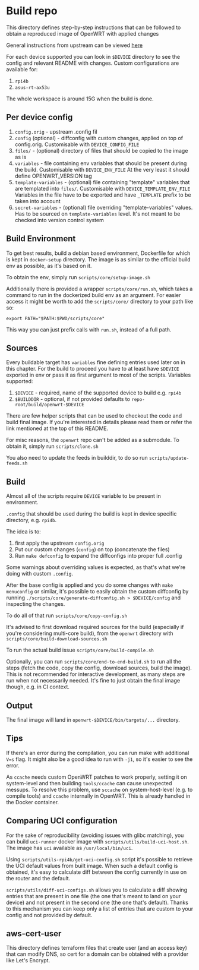 # Build repo

This directory defines step-by-step instructions that can be followed to obtain a reproduced image of OpenWRT with applied changes

General instructions from upstream can be viewed [here](https://openwrt.org/docs/guide-developer/toolchain/use-buildsystem)

For each device supported you can look in `$DEVICE` directory to see the config and relevant README with changes.
Custom configurations are available for:

1. `rpi4b`
2. `asus-rt-ax53u`

The whole workspace is around 15G when the build is done.

## Per device config

1. `config.orig` - upstream .config fil
2. `config` (optional) - diffconfig with custom changes, applied on top of config.orig.
   Customisable with `DEVICE_CONFIG_FILE`
3. `files/` - (optional) directory of files that should be copied to the image as is
4. `variables` - file containing env variables that should be present during the build.
   Customisable with `DEVICE_ENV_FILE`
   At the very least it should define OPENWRT_VERSION tag
5. `template-variables` - (optional) file containing "template" variables that are templated into `files/`.
   Customisable with `DEVICE_TEMPLATE_ENV_FILE`
   Variables in the file have to be exported and have `_TEMPLATE` prefix to be taken into account
6. `secret-variables` - (optional) file overriding "template-variables" values. Has to be sourced on `template-variables` level.
   It's not meant to be checked into version control system

## Build Environment

To get best results, build a debian based environment, Dockerfile for which is kept in `docker-setup` directory.
The image is as similar to the official build env as possible, as it's based on it.

To obtain the env, simply run `scripts/core/setup-image.sh`

Additionally there is provided a wrapper `scripts/core/run.sh`, which takes a command to run in the dockerized build env as an argument.
For easier access it might be worth to add the `scripts/core/` directory to your path like so:

```
export PATH="$PATH:$PWD/scripts/core"
```

This way you can just prefix calls with `run.sh`, instead of a full path.

## Sources

Every buildable target has `variables` fine defining entries used later on in this chapter.
For the build to proceed you have to at least have `$DEVICE` exported in env or pass it as first argument to most of the scripts.
Variables supported:

1. `$DEVICE` - required, name of the supported device to build e.g. `rpi4b`
2. `$BUILDDIR` - optional, if not provided defaults to `repo-root/build/openwrt-$DEVICE`

There are few helper scripts that can be used to checkout the code and build final image.
If you're interested in details please read them or refer the link mentioned at the top of this README.

For misc reasons, the `openwrt` repo can't be added as a submodule.
To obtain it, simply run `scripts/clone.sh`

You also need to update the feeds in builddir, to do so run `scripts/update-feeds.sh`

## Build

Almost all of the scripts require `DEVICE` variable to be present in environment.

`.config` that should be used during the build is kept in device specific directory, e.g. `rpi4b`.

The idea is to:

1. first apply the upstream `config.orig`
2. Put our custom changes (`config`) on top (concatenate the files)
3. Run `make defconfig` to expand the diffconfigs into proper full .config

Some warnings about overriding values is expected, as that's what we're doing with custom `.config`.

After the base config is applied and you do some changes with `make menuconfig` or similar, it's possible to easily obtain the custom diffconfig by running `./scripts/core/generate-diffconfig.sh > $DEVICE/config` and inspecting the changes.

To do all of that run `scripts/core/copy-config.sh`

It's advised to first download required sources for the build (especially if you're considering multi-core build), from the `openwrt` directory with `scripts/core/build-download-sources.sh`

To run the actual build issue `scripts/core/build-compile.sh`

Optionally, you can run `scripts/core/end-to-end-build.sh` to run all the steps (fetch the code, copy the config, download sources, build the image).
This is not recommended for interactive development, as many steps are run when not necessarily needed.
It's fine to just obtain the final image though, e.g. in CI context.

## Output

The final image will land in `openwrt-$DEVICE/bin/targets/...` directory.

## Tips

If there's an error during the compilation, you can run make with additional `V=s` flag.
It might also be a good idea to run with `-j1`, so it's easier to see the error.

As `ccache` needs custom OpenWRT patches to work properly, setting it on system-level and then building `tools/ccache` can cause unexpected messups.
To resolve this problem, use `sccache` on system-host-level (e.g. to compile tools) and `ccache` internally in OpenWRT.
This is already handled in the Docker container.

## Comparing UCI configuration

For the sake of reproducibility (avoiding issues with glibc matching), you can build `uci-runner` docker image with `scripts/utils/build-uci-host.sh`.
The image has `uci` available as `/usr/local/bin/uci`.

Using `scripts/utils-rpi4b/get-uci-config.sh` script it's possible to retrieve the UCI default values from built image.
When such a default config is obtained, it's easy to calculate diff between the config currently in use on the router and the default.

`scripts/utils/diff-uci-configs.sh` allows you to calculate a diff showing entries that are present in one file (the one that's meant to land on your device) and not present in the second one (the one that's default).
Thanks to this mechanism you can keep only a list of entries that are custom to your config and not provided by default.

## aws-cert-user

This directory defines terraform files that create user (and an access key) that can modify DNS, so cert for a domain can be obtained with a provider like Let's Encrypt.
